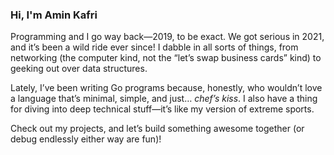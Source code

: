 ### Hi, I'm Amin Kafri  

Programming and I go way back—2019, to be exact. We got serious in 2021, and it’s been a wild ride ever since! I dabble in all sorts of things, from networking (the computer kind, not the “let’s swap business cards” kind) to geeking out over data structures.  

Lately, I’ve been writing Go programs because, honestly, who wouldn’t love a language that’s minimal, simple, and just… *chef’s kiss*. I also have a thing for diving into deep technical stuff—it’s like my version of extreme sports.  

Check out my projects, and let’s build something awesome together (or debug endlessly either way are fun)! 
